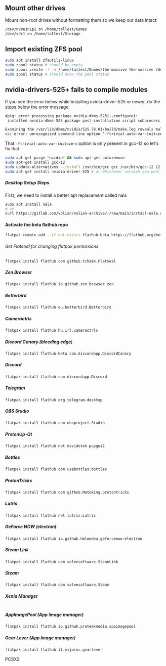 ## Mount other drives

Mount non-root drives without formatting them so we keep our data intact:

```bash
/dev/nvme1n1p1 on /home/tallest/Games
/dev/sdc1 on /home/tallest/Storage
```

## Import existing ZFS pool

```bash
sudo apt install zfsutils-linux
sudo zpool status # should be empty
sudo zpool create -f -m /home/tallest/Games/the-massive the-massive /dev/sda /dev/sdb
sudo zpool status # should show the pool status
```

## nvidia-drivers-525+ fails to compile modules

If you see the error below while installing nvidia-driver-525 or newer, do the steps below the error message:



```bash
dpkg: error processing package nvidia-dkms-525(--configure):
 installed nvidia-dkms-525 package post-installation script subprocess returned error exit status 10

Examining the /var/lib/dkms/nvidia/525.78.01/build/make.log reveals multiple
cc: error: unrecognized command-line option ‘-ftrivial-auto-var-init=zero’

```

That `-ftrivial-auto-var-init=zero` option is only present in gcc-12 so let's fix that.

```bash
sudo apt-get purge *nvidia* && sudo apt-get autoremove
sudo apt-get install gcc-12
sudo update-alternatives --install /usr/bin/gcc gcc /usr/bin/gcc-12 12
sudo apt-get install nvidia-driver-525 # or whichever version you want
```

##### Desktop Setup Steps

First, we need to install a better apt replacement called nala

```bash
sudo apt install nala
# or
curl https://gitlab.com/volian/volian-archive/-/raw/main/install-nala.sh | bash
```

#### Activate the beta flathub repo

```bash
flatpak remote-add --if-not-exists flathub-beta https://flathub.org/beta-repo/flathub-beta.flatpakrepo
```

###### Get Flatseal for changing flatpak permissions

```bash
flatpak install flathub com.github.tchx84.Flatseal
```

##### Zen Browser

```bash
flatpak install flathub io.github.zen_browser.zen
```

##### Betterbird

```bash
flatpak install flathub eu.betterbird.Betterbird
```

##### Cameractrls

```bash
flatpak install flathub hu.irl.cameractrls
```

##### Discord Canary (bleeding edge)

```bash
flatpak install flathub-beta com.discordapp.DiscordCanary
```

##### Discord

```bash
flatpak install flathub com.discordapp.Discord
```

##### Telegram

```bash
flatpak install flathub org.telegram.desktop
```

##### OBS Studio

```bash
flatpak install flathub com.obsproject.Studio
```

##### ProtonUp-Qt

```bash
flatpak install flathub net.davidotek.pupgui2
```

##### Bottles

```bash
flatpak install flathub com.usebottles.bottles
```

##### ProtonTricks

```bash
flatpak install flathub com.github.Matoking.protontricks
```

##### Lutris

```bash
flatpak install flathub net.lutris.Lutris
```

##### GeForce NOW (electron)

```bash
flatpak install flathub io.github.hmlendea.geforcenow-electron
```

##### Steam Link

```bash
flatpak install flathub com.valvesoftware.SteamLink
```

##### Steam

```bash
flatpak install flathub com.valvesoftware.Steam
```

##### Xenia Manager

```bash

```

##### AppImagePool (App Image manager)

```bash
flatpak install flathub io.github.prateekmedia.appimagepool
```

##### Gear Lever (App Image manager)

```bash
flatpak install flathub it.mijorus.gearlever
```

 PCSX2
